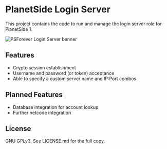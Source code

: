 # PlanetSide Login Server
This project contains the code to run and manage the login server role for PlanetSide 1.

![PSForever Login Server banner](https://i.imgur.com/EkbIv5x.png)

## Features
* Crypto session establishment
* Username and password (or token) acceptance
* Able to specify a custom server name and IP:Port combos

## Planned Features
* Database integration for account lookup
* Further netcode integration

## License
GNU GPLv3. See LICENSE.md for the full copy.
